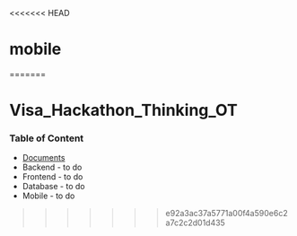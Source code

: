 <<<<<<< HEAD
# mobile
=======
# Visa_Hackathon_Thinking_OT



### Table of Content

* [Documents](https://github.com/Haleybug/Visa_Hackathon_Thinking_OT/tree/documents)
*  Backend - to do
*  Frontend - to do
*  Database - to do 
*  Mobile - to do 
 
>>>>>>> e92a3ac37a5771a00f4a590e6c2a7c2c2d01d435
